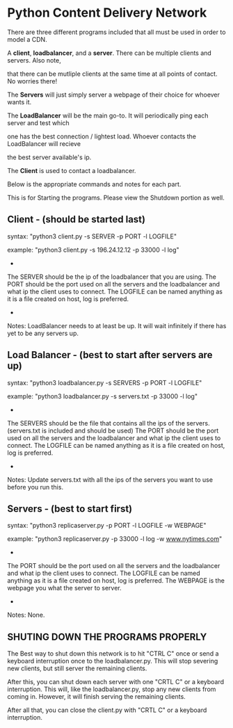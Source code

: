 <h1>Python Content Delivery Network</h1>


There are three different programs included that all must be used in order to model a CDN.

A **client**, **loadbalancer**, and a **server**. There can be multiple clients and servers. Also note,

that there can be mutliple clients at the same time at all points of contact. No worries there!



The **Servers** will just simply server a webpage of their choice for whoever wants it.

The **LoadBalancer** will be the main go-to. It will periodically ping each server and test which

one has the best connection / lightest load. Whoever contacts the LoadBalancer will recieve

the best server available's ip.

The **Client** is used to contact a loadbalancer.


Below is the appropriate commands and notes for each part.

This is for Starting the programs. Please view the Shutdown portion as well.




<h2>Client - (should be started last)</h2>

  syntax:  "python3 client.py -s SERVER -p PORT -l LOGFILE"
  
  example: "python3 client.py -s 196.24.12.12 -p 33000 -l log"
  
-

  The SERVER should be the ip of the loadbalancer that you are using.
  The PORT should be the port used on all the servers and the loadbalancer and what ip the client uses to connect.
  The LOGFILE can be named anything as it is a file created on host, log is preferred.

-

  Notes: LoadBalancer needs to at least be up. It will wait infinitely if
  there has yet to be any servers up.


<h2>Load Balancer - (best to start after servers are up)</h2>

  syntax:  "python3 loadbalancer.py -s SERVERS -p PORT -l LOGFILE"
  
  example: "python3 loadbalancer.py -s servers.txt -p 33000 -l log"

-

  The SERVERS should be the file that contains all the ips of the servers.
  (servers.txt is included and should be used)
  The PORT should be the port used on all the servers and the loadbalancer and what ip the client uses to connect.
  The LOGFILE can be named anything as it is a file created on host, log is preferred.

-

  Notes: Update servers.txt with all the ips of the servers you want to use before you run this.


<h2>Servers - (best to start first)</h2>

  syntax:  "python3 replicaserver.py -p PORT -l LOGFILE -w WEBPAGE"
  
  example: "python3 replicaserver.py -p 33000 -l log -w www.nytimes.com"

-

  The PORT should be the port used on all the servers and the loadbalancer and what ip the client uses to connect.
  The LOGFILE can be named anything as it is a file created on host, log is preferred.
  The WEBPAGE is the webpage you what the server to server.

-

  Notes: None.




<h2>SHUTING DOWN THE PROGRAMS PROPERLY</h2>

The Best way to shut down this network is to hit "CTRL C" once or send a keyboard interruption once
to the loadbalancer.py. This will stop severing new clients, but still server the remaining clients.


After this, you can shut down each server with one "CRTL C" or a keyboard interruption. This will, like the
loadbalancer.py, stop any new clients from coming in. However, it will finish serving the remaining clients.


After all that, you can close the client.py with "CRTL C" or a keyboard interruption.




